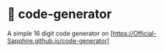 # 🎰 code-generator
A simple 16 digit code generator 
on [https://Official-Sapphire.github.io/code-generator]


